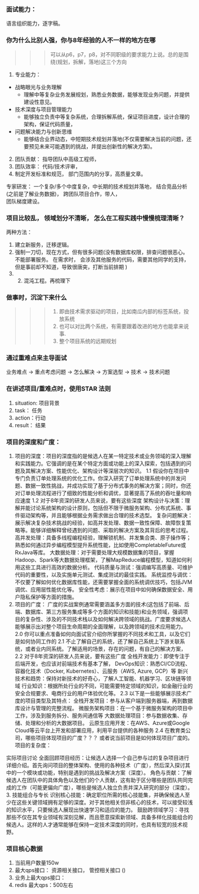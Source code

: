 ### 面试能力： 
语言组织能力，逐字稿。

### 你为什么比别人强，你与8年经验的人不一样的地方在哪
>>> 可以从p6，p7，p8，对不同职级的要求能力上说。总的是围绕(规划，拆解，落地)这三个方向
1. 专业能力：
- 战略眼光与业务理解
    - 理解中等复杂业务发展规划，熟悉业务数据，能够发现业务问题，并提供建设性意见。 
- 技术深度与项目管理能力
    - 能够独立负责中等复杂系统，合理拆解系统，保证项目进度，设计合理的架构，保证代码质量，
- 问题解决能力与创新思维
    - 能够结合业界动态，中短期技术规划并落地(不仅需要解决当前的问题，还要预见未来可能遇到的挑战，并提出创新性的解决方案)。
2. 团队贡献：
     指导团队中高级工程师，
3. 团队效率：
     代码/技术评审，
4. 制定开发标准和规范，
    部门范围内的分享，高质量文章。


专家研发：
一个复杂/多个中度复杂，中长期的技术规划并落地， 结合竞品分析(之前是了解业务数据)，           跨团队项目合作，带人，   
团队梯度建设。


### 项目比较乱， 领域划分不清晰， 怎么在工程实践中慢慢梳理清晰？ 
两种方法： 
1. 建立新服务，迁移逻辑。 
2. 强制一刀切，现在方式，但有很多问题(没有数据库权限，排查问题很恶心。 不能部署服务。 在需求时， 会涉及其他服务的代码，需要其他同学的支持，但是事前却不知道，导致很唐突，打断当前排期 ) 
2. 2. 混沌工程。再梳理下


### 做事时，沉淀下来什么
>>> 1. 即由技术需求驱动的项目，比如南瓜内部的标签系统，投放系统
>>> 2. 也可以对比两个系统，有需要跟着改进的地方也能拿来说事. 
>>> 3. 整个项目系统的远期规划


### 通过重难点来主导面试
业务难点 -> 重点考虑问题 -> 怎么解决 -> 方案选型 -> 技术 -> 技术问题


### 在讲述项目/重难点时，使用STAR 法则
1. situation: 项目背景
2. task： 任务
3. action：行动
4. result： 结果

### 项目的深度和广度：
1. 项目的深度：项目的深度指的是候选人在某一特定技术或业务领域的深入理解和实践能力。它强调的是在某个特定方面或功能上的深入探索，包括遇到的问题及其解决方案、性能优化、架构设计等深层次的知识。
   1.1 假设你在项目中专门负责订单处理系统的优化工作。你深入研究了订单处理系统中的并发问题、数据一致性挑战，并成功实现了基于分布式事务的解决方案；同时，你还对订单处理流程进行了细致的性能分析和调优，显著提高了系统的吞吐量和响应速度
   1.2 对于8年资深的研发人员来说，要有这些深度
   架构设计与决策：理解并能讨论系统架构的设计原则，包括但不限于微服务架构、分布式系统、事件驱动架构等，并且能够根据业务需求做出合理的技术选型。
   复杂问题解决：展示解决复杂技术挑战的经验，如高并发处理、数据一致性保障、故障恢复策略等。能够详细解释曾经遇到的问题、采取的解决方案及其背后的思考过程。
   高并发处理：具备多线程编程经验，理解锁机制、并发集合类、原子操作等；熟悉如何通过异步编程模型提升系统性能，比如使用CompletableFuture或RxJava等库。
   大数据处理：对于需要处理大规模数据集的项目，掌握Hadoop、Spark等大数据处理框架，了解MapReduce编程模型，知道如何利用这些工具进行高效的数据分析。
   代码质量与测试：强调编写高质量、可维护代码的重要性，以及实施单元测试、集成测试的最佳实践。
   系统监控与调优：不仅要了解如何优化数据库性能，还需要掌握全面的系统调优技巧，包括JVM调优、应用层性能优化等。
   安全性考虑：展示在项目中如何确保数据安全、用户隐私保护等方面的措施。
2. 项目的广度： 广度的实战案例通常需要涵盖多方面的技术(这包括了前端、后端、数据库、第三方服务集成等多个方面的知识和技能)和业务领域，强调项目的复杂性、涉及的不同技术栈以及如何解决跨领域的挑战。广度要求候选人能够展示出对整个项目生命周期的全面理解，以及跨领域的技术应用能力。
   2.0 你可以重点准备如何向面试官介绍你所掌握的不同技术和工具，以及它们是如何协同工作的
   2.1 不止了解自己的系统，还了解自己系统上下游关联系统，或者业内同系统。了解适用的场景，存在的问题，有自己的解决方案，
   2.2 对于8年资深的研发人员来说，要有这些广度
   全栈开发能力：即使专注于后端开发，也应该对前端技术有基本了解，
   DevOps知识：熟悉CI/CD流程、容器化技术（Docker, Kubernetes）、云服务（AWS, Azure, GCP）等
   新兴技术和趋势：保持对新技术的好奇心，了解人工智能、机器学习、区块链等领域
   行业知识：根据所处行业的不同，可能需要特定领域的知识，如金融行业的安全合规要求、电商行业的用户体验优化等。
   2.3 以下是一些能够展示技术广度的项目类型及其特点：
   全栈开发项目：参与从客户端到服务器端，再到数据库设计与管理的完整流程。
   微服务架构项目：在一个基于微服务架构的项目中工作，涉及到服务拆分、服务间通信等
   大数据处理项目：参与数据收集、存储、处理和分析的大数据项目。
   云原生应用开发：在AWS、Azure或Google Cloud等云平台上开发和部署应用，利用平台提供的各种服务
   2.4 在教育类公司，哪些项目体现项目的广度？？？ 或者说当前项目是如何体现项目广度的。
   项目的复杂度：

实际项目讨论
全面回顾项目经历：让候选人选择一个自己参与过的复杂项目进行详细介绍。首先询问项目的整体架构、使用的各种技术（广度），然后深入探讨其中的一个模块或功能，特别是遇到的挑战及解决方案（深度）。
角色与贡献：了解候选人在团队中的具体角色以及他们的个人贡献，这有助于区分哪些是团队共同完成的工作（可能更偏向广度），哪些是候选人独立负责并深入研究的部分（深度）。
3. 技能组合与专长
   识别核心技能：确定职位所需的核心技能集，并确保候选人至少在这些关键领域拥有足够的深度。对于其他相关但非核心的技术，可以接受较浅的知识水平，只要候选人展现出快速学习和适应的能力。
   鼓励跨领域学习：寻找那些不仅在其专业领域有深刻见解，而且愿意探索新领域、具备多样化技能组合的候选人。这样的人才通常能够在保持一定技术深度的同时，也具有较宽的技术视野。


### 项目核心数据
1. 当前用户数量150w
2. 最大qps接口： 资源相关接口， 管控相关接口 ()
3. 业务上最大qps接口：
4. redis 最大qps：500左右